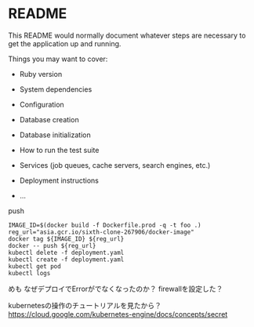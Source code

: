 # README

This README would normally document whatever steps are necessary to get the
application up and running.

Things you may want to cover:

* Ruby version

* System dependencies

* Configuration

* Database creation

* Database initialization

* How to run the test suite

* Services (job queues, cache servers, search engines, etc.)

* Deployment instructions

* ...

push

```
IMAGE_ID=$(docker build -f Dockerfile.prod -q -t foo .)
reg_url="asia.gcr.io/sixth-clone-267906/docker-image"
docker tag ${IMAGE_ID} ${reg_url}
docker -- push ${reg_url}
kubectl delete -f deployment.yaml
kubectl create -f deployment.yaml
kubectl get pod
kubectl logs
```

めも
なぜデプロイでErrorがでなくなったのか？
firewallを設定した？

kubernetesの操作のチュートリアルを見たから？
https://cloud.google.com/kubernetes-engine/docs/concepts/secret

